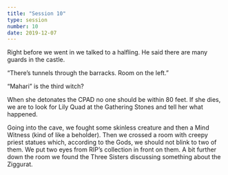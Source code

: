 ```yaml
---
title: "Session 10"
type: session
number: 10
date: 2019-12-07
---
```


Right before we went in we talked to a halfling. He said there are many guards in the castle.

“There’s tunnels through the barracks. Room on the left.”

“Mahari” is the third witch?

When she detonates the CPAD no one should be within 80 feet. If she dies, we are to look for Lily Quad at the Gathering Stones and tell her what happened.

Going into the cave, we fought some skinless creature and then a Mind Witness (kind of like a beholder). Then we crossed a room with creepy priest statues which, according to the Gods, we should not blink to two of them. We put two eyes from RIP’s collection in front on them. A bit further down the room we found the Three Sisters discussing something about the Ziggurat.